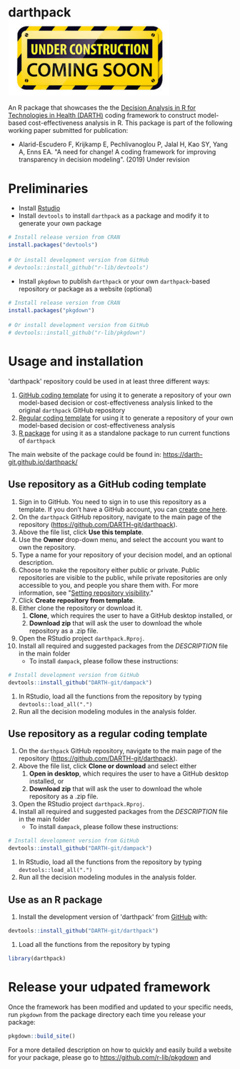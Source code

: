 
<!-- README.md is generated from README.Rmd. Please edit that file -->
darthpack <img src="docs/figs/under_const.jpeg" align="center" alt="" width="360" />
====================================================================================

An R package that showcases the the [Decision Analysis in R for Technologies in Health (DARTH)](https://darthworkgroup.com) coding framework to construct model-based cost-effectiveness analysis in R. This package is part of the following working paper submitted for publication:

-   Alarid-Escudero F, Krijkamp E, Pechlivanoglou P, Jalal H, Kao SY, Yang A, Enns EA. "A need for change! A coding framework for improving transparency in decision modeling". (2019) Under revision

Preliminaries
=============

-   Install [Rstudio](https://www.rstudio.com/products/rstudio/download/)
-   Install `devtools` to install `darthpack` as a package and modify it to generate your own package

``` r
# Install release version from CRAN
install.packages("devtools")

# Or install development version from GitHub
# devtools::install_github("r-lib/devtools")
```

-   Install `pkgdown` to publish `darthpack` or your own `darthpack`-based repository or package as a website (optional)

``` r
# Install release version from CRAN
install.packages("pkgdown")

# Or install development version from GitHub
# devtools::install_github("r-lib/pkgdown")
```

Usage and installation
======================

'darthpack' repository could be used in at least three different ways:

1.  [GitHub coding template](#use-repository-as-a-github-coding-template) for using it to generate a repository of your own model-based decision or cost-effectiveness analysis linked to the original `darthpack` GitHub repository
2.  [Regular coding template](#use-repository-as-a-regular-coding-template) for using it to generate a repository of your own model-based decision or cost-effectiveness analysis
3.  [R package](#use-as-an-r-package) for using it as a standalone package to run current functions of `darthpack`

The main website of the package could be found in: <https://darth-git.github.io/darthpack/>

Use repository as a GitHub coding template
------------------------------------------

1.  Sign in to GitHub. You need to sign in to use this repository as a template. If you don’t have a GitHub account, you can [create one here](https://github.com/join).
2.  On the `darthpack` GitHub repository, navigate to the main page of the repository (<https://github.com/DARTH-git/darthpack>).
3.  Above the file list, click **Use this template**.
4.  Use the **Owner** drop-down menu, and select the account you want to own the repository.
5.  Type a name for your repository of your decision model, and an optional description.
6.  Choose to make the repository either public or private. Public repositories are visible to the public, while private repositories are only accessible to you, and people you share them with. For more information, see "[Setting repository visibility](https://help.github.com/en/articles/setting-repository-visibility)."
7.  Click **Create repository from template**.
8.  Either clone the repository or download it.
    1.  **Clone**, which requires the user to have a GitHub desktop installed, or
    2.  **Download zip** that will ask the user to download the whole repository as a .zip file.
9.  Open the RStudio project `darthpack.Rproj`.
10. Install all required and suggested packages from the *DESCRIPTION* file in the main folder
    -   To install `dampack`, please follow these instructions:

``` r
# Install development version from GitHub
devtools::install_github("DARTH-git/dampack")
```

1.  In RStudio, load all the functions from the repository by typing `devtools::load_all(".")`
2.  Run all the decision modeling modules in the analysis folder.

Use repository as a regular coding template
-------------------------------------------

1.  On the `darthpack` GitHub repository, navigate to the main page of the repository (<https://github.com/DARTH-git/darthpack>).
2.  Above the file list, click **Clone or download** and select either
    1.  **Open in desktop**, which requires the user to have a GitHub desktop installed, or
    2.  **Download zip** that will ask the user to download the whole repository as a .zip file.
3.  Open the RStudio project `darthpack.Rproj`.
4.  Install all required and suggested packages from the *DESCRIPTION* file in the main folder
    -   To install `dampack`, please follow these instructions:

``` r
# Install development version from GitHub
devtools::install_github("DARTH-git/dampack")
```

1.  In RStudio, load all the functions from the repository by typing `devtools::load_all(".")`
2.  Run all the decision modeling modules in the analysis folder.

Use as an R package
-------------------

1.  Install the development version of 'darthpack' from [GitHub](https://github.com) with:

``` r
devtools::install_github("DARTH-git/darthpack")
```

1.  Load all the functions from the repository by typing

``` r
library(darthpack)
```

Release your udpated framework
==============================

Once the framework has been modified and updated to your specific needs, run `pkgdown` from the package directory each time you release your package:

``` r
pkgdown::build_site()
```

For a more detailed description on how to quickly and easily build a website for your package, please go to <https://github.com/r-lib/pkgdown> and
